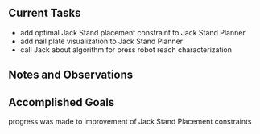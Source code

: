 ## Current Tasks

- add optimal Jack Stand placement constraint to Jack Stand Planner
- add nail plate visualization to Jack Stand Planner
- call Jack about algorithm for press robot reach characterization

## Notes and Observations

## Accomplished Goals

progress was made to improvement of Jack Stand Placement constraints

